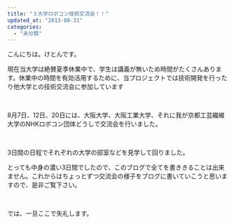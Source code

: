 ```yaml
---
title: "３大学ロボコン技術交流会！！"
updated_at: "2013-08-31"
categories: 
  - "未分類"
---
```


こんにちは。けとんです。

現在当大学は絶賛夏季休業中で、学生は講義が無いため時間がたくさんあります。休業中の時間を有効活用するために、当プロジェクトでは技術開発を行ったり他大学との技術交流会に参加しています

 

8月7日、12日、20日には、大阪大学、大阪工業大学、それに我が京都工芸繊維大学のNHKロボコン団体どうしで交流会を行いました。

 

3日間の日程でそれぞれの大学の部室などを見学して回りました。

とっても中身の濃い3日間でしたので、このブログで全てを書ききることは出来ません。これからはちょっとずつ交流会の様子をブログに書いていこうと思いますので、是非ご覧下さい。

 

では、一旦ここで失礼します。
